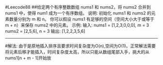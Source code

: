 #Leecode88
##给定两个有序整数数组 nums1 和 nums2，将 nums2 合并到 nums1 中，使得 num1 成为一个有序数组。
说明:
初始化 nums1 和 nums2 的元素数量分别为 m 和 n。
你可以假设 nums1 有足够的空间（空间大小大于或等于 m + n）来保存 nums2 中的元素。
示例:
输入:
nums1 = [1,2,3,0,0,0], m = 3
nums2 = [2,5,6],       n = 3
输出: [1,2,2,3,5,6]

****
#解法:
由于是原地插入排序且要求时间复杂度为O(n),空间为O(1)。正常解法需要将元素后移才能插入，时间复杂度太高，所以只能从数组尾部入手，挑大的从nums1[n + m - 1]开始放

